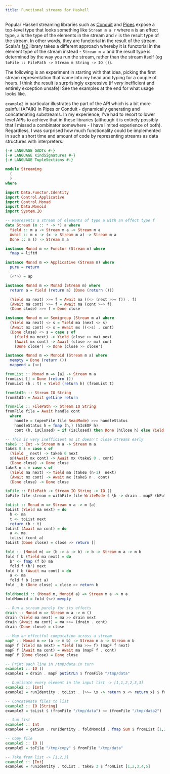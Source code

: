 ```yaml
---
title: Functional streams for Haskell
---
```


Popular Haskell streaming libraries such as [Conduit](https://hackage.haskell.org/package/conduit)
and [Pipes](https://hackage.haskell.org/package/pipes) expose a top-level type that looks something
like `Stream m a r` where `m` is an effect type, `a` is the type of the elements in the stream and
`r` is the result type of the stream. In other words, they are functorial in the result
of the stream. Scala's [fs2](https://fs2.io/) library takes a different approach whereby it is
functorial in the element type of the stream instead - `Stream m a` and the result type is determined
by the way you run the stream, rather than the stream itself
(eg `toFile :: FilePath -> Stream m String -> IO ()`).

The following is an experiment in starting with that idea, picking the first stream representation
that came into my head and typing for a couple of hours. I think the result is surprisingly
expressive (if _very_ inefficient and entirely exception unsafe)! See the examples at the end
for what usage looks like.

`example2` in particular illustrates the part of the API which is a bit more painful (AFAIK) in
Pipes or Conduit - dynamically generating and concatenating substreams. In my experience, I've had
to resort to lower level APIs to achieve that in these libraries (although it is entirely possibly
that I missed a combinator somewhere - I have limited experience of both). Regardless, I was surprised
how much functionality could be implemented in such a short time and amount of code by representing
streams as data structures with interpreters.

```haskell
{-# LANGUAGE GADTs #-}
{-# LANGUAGE KindSignatures #-}
{-# LANGUAGE TupleSections #-}

module Streaming
  (
  )
where

import Data.Functor.Identity
import Control.Applicative
import Control.Monad
import Data.Monoid
import System.IO

-- Represents a stream of elements of type a with an effect type f
data Stream (m :: * -> *) a where
  Yield :: m a -> Stream m a -> Stream m a
  Await :: m x -> (x -> Stream m a) -> Stream m a
  Done :: m () -> Stream m a

instance Monad m => Functor (Stream m) where
  fmap = liftM

instance Monad m => Applicative (Stream m) where
  pure = return

  (<*>) = ap

instance Monad m => Monad (Stream m) where
  return a = Yield (return a) (Done (return ()))

  (Yield ma next) >>= f = Await ma ((<> (next >>= f)) . f)
  (Await ma cont) >>= f = Await ma (cont >=> f)
  (Done close) >>= f = Done close

instance Monad m => Semigroup (Stream m a) where
  (Yield ma next) <> s = Yield ma (next <> s)
  (Await mx cont) <> s = Await mx ((<>s) . cont)
  (Done close) <> s = case s of
    (Yield ma next) -> Yield (close >> ma) next
    (Await mx cont) -> Await (close >> mx) cont
    (Done close') -> Done (close >> close')

instance Monad m => Monoid (Stream m a) where
  mempty = Done (return ())
  mappend = (<>)

fromList :: Monad m => [a] -> Stream m a
fromList [] = Done (return ())
fromList (h : t) = Yield (return h) (fromList t)

fromStdIn :: Stream IO String
fromStdIn = Await getLine return

fromFile :: FilePath -> Stream IO String
fromFile file = Await handle cont
  where
    handle = (openFile file ReadMode) >>= handleStatus
    handleStatus h = fmap (h,) (hIsEOF h)
    cont (h, isClosed) = if (isClosed) then Done (hClose h) else Yield (hGetLine h) (Await (handleStatus h) cont)

-- This is very inefficient as it doesn't close streams early
takeS :: Int -> Stream m a -> Stream m a
takeS 0 s = case s of
  (Yield _ next) -> takeS 0 next
  s@(Await mx cont) -> Await mx (takeS 0 . cont)
  (Done close) -> Done close
takeS n s = case s of
  (Yield ma next) -> Yield ma (takeS (n-1)  next)
  (Await mx cont) -> Await mx (takeS n . cont)
  (Done close) -> Done close

toFile :: FilePath -> Stream IO String -> IO ()
toFile file stream = withFile file WriteMode $ \h -> drain . mapF (hPutStrLn h) $ stream

toList :: Monad m => Stream m a -> m [a]
toList (Yield ma next) = do
  h <- ma
  t <- toList next
  return (h : t)
toList (Await ma cont) = do
  a <- ma
  toList (cont a)
toList (Done close) = close >> return []

fold :: (Monad m) => (b -> a -> b) -> b -> Stream m a -> m b
fold f b (Yield ma next) = do
  b' <- fmap (f b) ma
  fold f (b') next
fold f b (Await ma cont) = do
  a <- ma
  fold f b (cont a)
fold _ b (Done close) = close >> return b

foldMonoid :: (Monad m, Monoid a) => Stream m a -> m a
foldMonoid = fold (<>) mempty

-- Run a stream purely for its effects
drain :: Monad m => Stream m a -> m ()
drain (Yield ma next) = ma >> drain next
drain (Await ma cont) = ma >>= (drain . cont)
drain (Done close) = close

-- Map an effectful computation across a stream
mapF :: Monad m => (a -> m b) -> Stream m a -> Stream m b
mapF f (Yield ma next) = Yield (ma >>= f) (mapF f next)
mapF f (Await ma cont) = Await ma (mapF f . cont)
mapF f (Done close) = Done close

-- Print each line in /tmp/data in turn
example1 :: IO ()
example1 = drain . mapF putStrLn $ fromFile "/tmp/data"

-- Duplicate every element in the input list -> [1,1,2,2,3,3]
example2 :: [Int]
example2 = runIdentity . toList . (>>= \x -> return x <> return x) $ fromList [1,2,3]

-- Concatenate files to list
example3 :: IO [String]
example3 = toList $ (fromFile "/tmp/data") <> (fromFile "/tmp/data2")

-- Sum list
example4 :: Int
example4 = getSum . runIdentity . foldMonoid . fmap Sum $ fromList [1,2,3,4,5]

-- Copy file
example5 :: IO ()
example5 = toFile "/tmp/copy" $ fromFile "/tmp/data"

-- Take from list -> [1,2,3]
example6 :: [Int]
example6 = runIdentity . toList . takeS 3 $ fromList [1,2,3,4,5]
```
